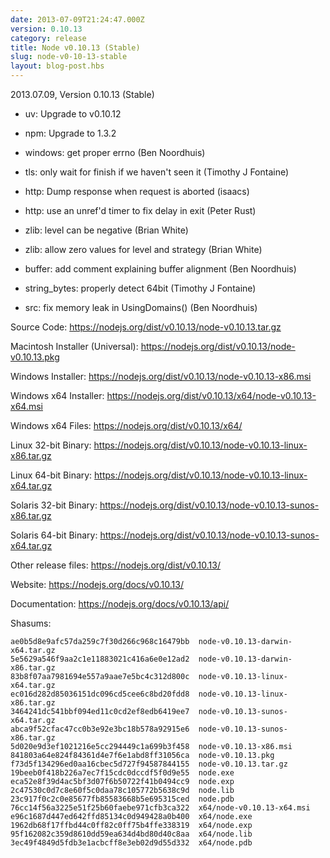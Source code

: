 ```yaml
---
date: 2013-07-09T21:24:47.000Z
version: 0.10.13
category: release
title: Node v0.10.13 (Stable)
slug: node-v0-10-13-stable
layout: blog-post.hbs
---
```


2013.07.09, Version 0.10.13 (Stable)

* uv: Upgrade to v0.10.12

* npm: Upgrade to 1.3.2

* windows: get proper errno (Ben Noordhuis)

* tls: only wait for finish if we haven't seen it (Timothy J Fontaine)

* http: Dump response when request is aborted (isaacs)

* http: use an unref'd timer to fix delay in exit (Peter Rust)

* zlib: level can be negative (Brian White)

* zlib: allow zero values for level and strategy (Brian White)

* buffer: add comment explaining buffer alignment (Ben Noordhuis)

* string_bytes: properly detect 64bit (Timothy J Fontaine)

* src: fix memory leak in UsingDomains() (Ben Noordhuis)

Source Code: https://nodejs.org/dist/v0.10.13/node-v0.10.13.tar.gz

Macintosh Installer (Universal): https://nodejs.org/dist/v0.10.13/node-v0.10.13.pkg

Windows Installer: https://nodejs.org/dist/v0.10.13/node-v0.10.13-x86.msi

Windows x64 Installer: https://nodejs.org/dist/v0.10.13/x64/node-v0.10.13-x64.msi

Windows x64 Files: https://nodejs.org/dist/v0.10.13/x64/

Linux 32-bit Binary: https://nodejs.org/dist/v0.10.13/node-v0.10.13-linux-x86.tar.gz

Linux 64-bit Binary: https://nodejs.org/dist/v0.10.13/node-v0.10.13-linux-x64.tar.gz

Solaris 32-bit Binary: https://nodejs.org/dist/v0.10.13/node-v0.10.13-sunos-x86.tar.gz

Solaris 64-bit Binary: https://nodejs.org/dist/v0.10.13/node-v0.10.13-sunos-x64.tar.gz

Other release files: https://nodejs.org/dist/v0.10.13/

Website: https://nodejs.org/docs/v0.10.13/

Documentation: https://nodejs.org/docs/v0.10.13/api/

Shasums:

```
ae0b5d8e9afc57da259c7f30d266c968c16479bb  node-v0.10.13-darwin-x64.tar.gz
5e5629a546f9aa2c1e11883021c416a6e0e12ad2  node-v0.10.13-darwin-x86.tar.gz
83b8f07aa7981694e557a9aae7e5bc4c312d800c  node-v0.10.13-linux-x64.tar.gz
ec016d282d85036151dc096cd5cee6c8bd20fdd8  node-v0.10.13-linux-x86.tar.gz
3464241dc541bbf094ed11c0cd2ef8edb6419ee7  node-v0.10.13-sunos-x64.tar.gz
abca9f52cfac47cc0b3e92e3bc18b578a92915e6  node-v0.10.13-sunos-x86.tar.gz
5d020e9d3ef1021216e5cc294449c1a699b3f458  node-v0.10.13-x86.msi
841803a64e824f84361d4e7f6e1abd8ff31056ca  node-v0.10.13.pkg
f73d5f134296ed0aa16cbec5d727f94587844155  node-v0.10.13.tar.gz
19beeb0f418b226a7ec7f15cdc0dccdf5f0d9e55  node.exe
eca52e8f39d4ac5bf3d07f6b50722f41b0494cc9  node.exp
2c47530c0d7c8e60f5c0daa78c105772b5638c9d  node.lib
23c917f0c2c0e85677fb85583668b5e695315ced  node.pdb
76cc14f56a3225e51f25b60faebe971cfb3ca322  x64/node-v0.10.13-x64.msi
e96c1687d447ed642ffd85134c0d949428a0b400  x64/node.exe
1962db68f17ffbd44c0ff82c0ff75b4ffe338319  x64/node.exp
95f162082c359d8610dd59ea634d4bd80d40c8aa  x64/node.lib
3ec49f4849d5fdb3e1acbcff8e3eb02d9d55d332  x64/node.pdb
```
